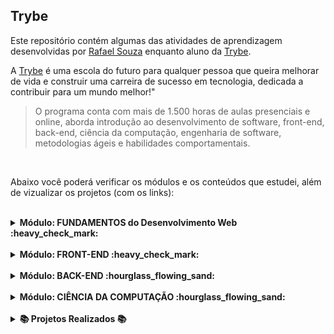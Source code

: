 ## Trybe
  
Este repositório contém algumas das atividades de aprendizagem desenvolvidas por [Rafael Souza](https://github.com/Rafael-Souza-97) enquanto aluno da [Trybe](https://www.betrybe.com/).

A [Trybe](https://www.betrybe.com/) é uma escola do futuro para qualquer pessoa que queira melhorar de vida e construir uma carreira de sucesso em tecnologia, dedicada a contribuir para um mundo melhor!"

> O programa conta com mais de 1.500 horas de aulas presenciais e online, aborda introdução ao desenvolvimento de software, front-end, back-end, ciência da computação, engenharia de software, metodologias ágeis e habilidades comportamentais.

<br>

Abaixo você poderá verificar os módulos e os conteúdos que estudei, além de vizualizar os projetos (com os links):

<br>

<details>
  <summary><strong>Módulo: FUNDAMENTOS do Desenvolvimento Web :heavy_check_mark:</strong></summary>

##### Bloco 1:
- [x] 1.3 - Fundamentos do Desenvolvimento Web
- [x] 1.3 - Introdução - Unix & Shell
- [x] 1.3 - Unix & Bash - Parte 1
- [x] 1.4 - Unix & Bash - Parte 2

##### Bloco 2:
- [x] 2.1 - Git & GitHub  - O que é e para que serve
- [x] 2.2 - Git & GitHub - Entendendo os comandos
- [x] 2.3 - Internet - Entendendo como ela funciona

##### Bloco 3: 
- [x] 3.1 - HTML & CSS - Estruturas de página
- [x] 3.2 - HTML & CSS - Primeiros passos em CSS
- [x] 3.3 - HTML & CSS - Seletores e posicionamento
- [x] 3.4 - HTML Semântico
- [x] 3.5 - [Projeto - Lessons Learned](https://github.com/Rafael-Souza-97/lessons-learned)

##### Bloco 4:
- [x] 4.1 - Introdução - JavaScript
- [x] 4.1 - JavaScript - Primeiros passos
- [x] 4.2 - JavaScript - Array e loop For
- [x] 4.3 - JavaScript - Lógica de Programação e Algoritmos
- [x] 4.4 - JavaScript - Objetos e funções
- [x] 4.5 - [Projeto - Playground Functions](https://github.com/Rafael-Souza-97/playground-functions)

##### Bloco 5:
- [x] 5.1 - JavaScript - DOM e seletores
- [x] 5.2 - JavaScript - Trabalhando com elementos
- [x] 5.3 - JavaScript - Eventos
- [x] 5.4 - JavaScript - Web Storage
- [x] 5.5 - [Projeto -](https://github.com/Rafael-Souza-97/pixels-art) [Arte com Pixels](https://pixels-art-gamma.vercel.app/)
- [x] 5.7 - [(Bônus) Projeto -](https://github.com/Rafael-Souza-97/color-guess) [Adivinhe a Cor](https://color-guess-rouge.vercel.app/)
- [x] 5.7 - [(Bônus) Projeto -](https://github.com/Rafael-Souza-97/mistery-letter) [Carta Misteriosa](https://mistery-letter-beta.vercel.app/)
<!-- [ ] 5.6 - (Bônus) Projeto - Lista de tarefas -->
<!-- [ ] 5.7 - (Bônus) Projeto - Meme Generator -->

##### Bloco 6:
- [x] 6.1 - HTML & CSS - Forms
- [x] 6.2 - Bibliotecas JavaScript e Frameworks CSS
- [x] 6.3 - Introdução - CSS Flexbox
- [x] 6.3 - CSS Flexbox - Parte 1
- [x] 6.4 - CSS Flexbox - Parte 2
- [x] 6.5 - CSS Responsivo - Mobile First
- [x] 6.6 - [Projeto - ](https://github.com/Rafael-Souza-97/trybewarts)[TrybeWarts](https://trybewarts-seven.vercel.app/)

##### Bloco 7:
- [x] 7.1 - JavaScript ES6 - let, const, arrow functions e template literals
- [x] 7.2 - JavaScript ES6 - Fluxo de Exceção e Objetos
- [x] 7.3 - Primeiros passos em Jest
- [x] 7.4 - [Projeto - JavaScript Testes Unitários](https://github.com/Rafael-Souza-97/javascript-unit-tests)

##### Bloco 8:
- [x] 8.2 - JavaScript ES6 - introdução a High Order Functions
- [x] 8.2 - JavaScript ES6 - Higher Order Functions - forEach, find, some, every, sort
- [x] 8.3 - JavaScript ES6 - Higher Order Functions - map e filter
- [x] 8.4 - JavaScript ES6 - Higher Order Functions - reduce
- [x] 8.5 - JavaScript ES6 - spread operator, parâmetro rest, destructuring e mais
- [x] 8.6 - [Projeto - Zoo functions](https://github.com/Rafael-Souza-97/zoo-functions)
  
<hr>

</details>

<br>

<details>
<summary><strong>Módulo: FRONT-END :heavy_check_mark:</strong></summary>

##### Bloco 1:
- [x] 1.2 - Introdução - Front-end
- [x] 1.2 - JavaScript Assincrono e Callbacks
- [x] 1.3 - JavaScript Assincrono - Fetch API e async/await
- [x] 1.4 - Jest - Testes Assincronos
- [x] 1.5 - [Projeto -](https://github.com/Rafael-Souza-97/shopping-cart) [Carrinho de Compras](https://shopping-cart-roan-one.vercel.app/)

##### Bloco 2:
- [x] 2.1 - Introdução - React
- [x] 2.1 - 'Hello, world!' no React!
- [x] 2.2 - Componentes React
- [x] 2.3 - [Projeto - ](https://github.com/Rafael-Souza-97/solar-system) [Sistema Solar](https://solar-system-ashy.vercel.app/)

##### Bloco 3:
- [x] 3.1 - Componentes com estado e eventos
- [x] 3.2 - Formulários no React
- [x] 3.3 - [Projeto - Tryunfo](https://github.com/Rafael-Souza-97/super-trunfo)

##### Bloco 4:
- [x] 4.1 - Ciclo de vida de componentes
- [x] 4.2 - React Router
- [x] 4.3 - [Projeto -](https://github.com/Rafael-Souza-97/super-trunfo) [ TrybeTunes](https://music-tunes-beige.vercel.app/album/1623258524)

##### Bloco 5:
- [x] 5.1 - Metodologias Ágeis
- [x] 5.2 - Projeto - Frontend Online Store

##### Bloco 6:
- [x] 6.1 - RTL - Primeiros passos
- [x] 6.2 - RTL - Mocks e Inputs
- [x] 6.3 - RTL - Testando React Router
- [x] 6.4 - Projeto - Testes em React

##### Bloco 7:
- [x] 7.1 - Introdução ao Redux - O estado global da aplicação
- [x] 7.2 - Usando o Redux no React
- [x] 7.3 - Usando o Redux no React - Prática
- [x] 7.4 - Usando o Redux no React - Actions Assíncronas
- [x] 7.5 - Testes síncronos com React-Redux
- [x] 7.6 - [Projeto -](https://github.com/Rafael-Souza-97/exchange-wallet) [Trybe Wallet](https://exchange-wallet-bay.vercel.app/)

##### Bloco 8:
- [x] 8.1 - Projeto - Jogo de Trivia

##### Bloco 9:
- [x] 9.1 - Context API do React
- [x] 9.2 - React Hooks - useState e useContext
- [x] 9.3 - React Hooks - useEffect e Hooks customizados
- [x] 9.4 - Projeto - StarWars Datatable com Context API e Hooks

##### Bloco 10:
- [X] 10.1 - Projeto - App de Receitas
  
<hr>

</details>

<br>

<details>
<summary><strong>Módulo: BACK-END :hourglass_flowing_sand:</strong></summary>

##### Bloco 1 - Docker: Utilizando Containers:
- [X] 1.1 - Utilizando Containers - Docker
- [X] 1.2 - Manipulando Imagens no Docker
- [X] 1.3 - Orquestrando Containers com Docker Compose
- [X] 1.4 - [Projeto - Docker Todo-List](https://github.com/Rafael-Souza-97/docker-todo-list)

##### Bloco 2 - Introdução ao SQL:
- [X] 2.1 - Banco de dados SQL
- [X] 2.2 - Encontrando dados em um banco de dados
- [X] 2.3 - Filtrando dados de forma específica
- [X] 2.4 - Manipulando tabelas
- [X] 2.5 - [Projeto - All For One](https://github.com/Rafael-Souza-97/mysql-all-for-one)

##### Bloco 3 - Funções SQL, JOINs e Normalização:
- [X] 3.1 - Funções mais usadas no SQL
- [X] 3.2 - Descomplicando JOINs
- [X] 3.3 - Transformando ideias em um modelo de banco de dados
- [X] 3.4 - [Aula ao vivo + Projeto - One for All](https://github.com/Rafael-Souza-97/mysql-one-for-all)

##### Bloco 4 - Node.js: ORM e Autenticação:
- [X] 4.1 - Node.js: Runtime Assíncrono
- [X] 4.2 - Node.js: API REST com EXPRESS
- [X] 4.3 - Node.js: Testes de integração
- [X] 4.4 - Node.js: Express e Middlewares
- [X] 4.5 - Node.js: Express e MySQL
- [X] 4.6 - [Atividades + Projeto - Talker Manager](https://github.com/Rafael-Souza-97/talker-manager)

##### Bloco 5 - Arquitetura de Software: Model, Service e Controller:
- [X] 5.1 - Arquitetura de Software: Camada Model
- [X] 5.2 - Arquitetura de Software: Camada Service
- [X] 5.3 - Arquitetura de Software: Camada Controller
- [X] 5.4 - [Projeto - Store Manager](https://github.com/Rafael-Souza-97/store-manager)

##### Bloco 6 - Node.js: ORM e Autenticação:
- [X] 6.1 - ORM - Interface da aplicação com o banco de dados
- [X] 6.2 - ORM - Associations 1:1 e 1:N
- [X] 6.3 - ORM - Associations N:N e transactions
- [X] 6.4 - JWT - (JSON Web Token)
- [X] 6.5 - [Projeto - API de Blogs](https://github.com/Rafael-Souza-97/blogs-api)

##### Bloco 7 - Masterclass: Implantação de aplicações na nuvem:
- [X] 7.1 - Infraestrutura: deploy com Railway

##### Bloco 8 - Typescript:
- [X] 8.1 - Intro - Typescript
- [X] 8.2 - Tipagem estática e generics
- [ ] 8.3 - Express com Typescript
- [ ] 8.4 - Projeto - Trybesmith

##### Bloco 9 - Programação orientada a Objetos (POO) e SOLID:
- [ ] 9.1 - Introdução à Orientação a Objetos
- [ ] 9.2 - Herança e Interfaces
- [ ] 9.3 - Polimorfismo
- [ ] 9.4 - SOLID - Introdução e Princípios S, O e D
- [ ] 9.5 - SOLID - Princípios L e I
- [ ] 9.6 - Projeto - Trybers and Dragons

##### Bloco 10 - Projeto - TFC:
- [ ] 10.1 - Projeto - TFC - Trybe Futebol Clube

##### Bloco 11 - MongoDB:
- [ ] 11.1 - MongoDB - Introdução 
- [ ] 11.2 - Filter Operators
- [ ] 11.3 - Operadores de Consulta
- [ ] 11.4 - Updates Simples
- [ ] 11.5 - Updates Complexos - Arrays
- [ ] 11.6 - Projeto - Commercce

##### Bloco 12 - APIs OO e NoSQL:
- [ ] 12.1 - APIs orientadas a objetos e NoSQL: POO e ODMs
- [ ] 12.2 - APIs orientadas a objetos e NoSQL: Herança e Abstração
- [ ] 12.3 - Projeto - Car Shop

##### Bloco 13 - Projeto - App de Delivery:
- [ ] 13.1 - Projeto - App de Delivery

##### Bloco 14: MasterClass - VPS, CI/CD:
- [ ] 14.1 - VPS
- [ ] 14.2 - CI/CD
  
<hr>

</details>

<br>

<details>
<summary><strong>Módulo: CIÊNCIA DA COMPUTAÇÃO :hourglass_flowing_sand:</strong></summary>

##### Bloco 1: Introdução à Python e Raspagem de Dados da Web
- [ ] 1.1 - Aprendendo Python
- [ ] 1.2 - Entrada e Saída de dados
- [ ] 1.3 - Testes
- [ ] 1.4 - Projeto - Job Insights

##### Bloco 2: Padróes de projeto
- [ ] 2.1 - P.O.O. em Python
- [ ] 2.2 - Padróes: Interator, Adapter, Strategy
- [ ] 2.3 - Padróes: Decorator, Observer, Factory
- [ ] 2.4 - Projeto - Relatórios de estoque

##### Bloco 3: Programação Orientada a Objetos e Padrões de Projeto
- [ ] 35.1 - Introdução à programação orientada a objetos
- [ ] 35.2 - Herança, Composição e Interfaces
- [ ] 35.3 - Padrões de projeto
- [ ] 35.4 - Projeto - Relatórios de Estoque

##### Bloco 4: Algoritmos e Estrutura de Dados
- [ ] 36.1 - Complexidade de Algoritmos
- [ ] 36.2 - Recursividade e Estratégias para solução de problemas
- [ ] 36.3 - Algoritmos de ordenação e busca
- [ ] 36.4 - Projeto - Algoritmos

##### Bloco 5: Estrutura de Dados: Hash e Set
- [ ] 37.1 - Arrays
- [ ] 37.2 - Hashmap e Dict
- [ ] 37.3 - Set
- [ ] 37.4 - Projeto - Restaurant Orders

##### Bloco 6: Estrutura de Dados: Pilhas, Filas e Listas
- [ ] 38.1 - Nó e Listas Encadeadas
- [ ] 38.2 - Deque
- [ ] 38.3 - Pilhas
  
<hr>

</details>

<br>

<details>
  <summary><strong>📚 Projetos Realizados 📚</strong></summary><br />

##### 📜 Repositórios: 📜

- [Lessons Learned](https://github.com/Rafael-Souza-97/lessons-learned)
- [Playground Functions](https://github.com/Rafael-Souza-97/playground-functions)
- [Pixels Art](https://github.com/Rafael-Souza-97/pixels-art)
- [Color Guess](https://github.com/Rafael-Souza-97/color-guess)
- [Mistery Letter](https://github.com/Rafael-Souza-97/mistery-letter)
- [TrybeWarts](https://github.com/Rafael-Souza-97/trybewarts)
- [JavaScript Testes Unitários](https://github.com/Rafael-Souza-97/javascript-unit-tests)
- [Zoo functions](https://github.com/Rafael-Souza-97/zoo-functions)
- [Shopping Cart](https://github.com/Rafael-Souza-97/shopping-cart)
- [Solar System](https://github.com/Rafael-Souza-97/solar-system)
- [Tryunfo](https://github.com/Rafael-Souza-97/super-trunfo)
- [TrybeTunes](https://github.com/Rafael-Souza-97/music-tunes)
- [Exchange Wallet](https://github.com/Rafael-Souza-97/exchange-wallet)
- [Docker Todo-List](https://github.com/Rafael-Souza-97/docker-todo-list)
- [All For One](https://github.com/Rafael-Souza-97/mysql-all-for-one)
- [One for All](https://github.com/Rafael-Souza-97/mysql-one-for-all)
- [Talker Manager](https://github.com/Rafael-Souza-97/talker-manager)
- [Store Manager](https://github.com/Rafael-Souza-97/store-manager)
- [API de Blogs](https://github.com/Rafael-Souza-97/blogs-api)

<hr>

##### 🖥️ Deploys: 🖥️

- [Arte com Pixels](https://pixels-art-gamma.vercel.app/)
- [Adivinhe a Cor](https://color-guess-rouge.vercel.app/)
- [Carta Misteriosa](https://mistery-letter-beta.vercel.app/)
- [TrybeWarts](https://trybewarts-seven.vercel.app/)
- [Carrinho de Compras](https://shopping-cart-roan-one.vercel.app/)
- [Sistema Solar](https://solar-system-ashy.vercel.app/)
- [Trybe Tunes](https://music-tunes-beige.vercel.app/album/1623258524)
- [Trybe Wallet](https://exchange-wallet-bay.vercel.app/)

<hr>

</details>
